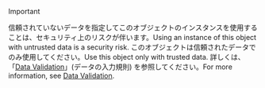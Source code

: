 > [!IMPORTANT]
> <span data-ttu-id="21699-101">信頼されていないデータを指定してこのオブジェクトのインスタンスを使用することは、セキュリティ上のリスクが伴います。</span><span class="sxs-lookup"><span data-stu-id="21699-101">Using an instance of this object with untrusted data is a security risk.</span></span> <span data-ttu-id="21699-102">このオブジェクトは信頼されたデータでのみ使用してください。</span><span class="sxs-lookup"><span data-stu-id="21699-102">Use this object only with trusted data.</span></span> <span data-ttu-id="21699-103">詳しくは、「[Data Validation](https://www.owasp.org/index.php/Data_Validation)」(データの入力規則) を参照してください。</span><span class="sxs-lookup"><span data-stu-id="21699-103">For more information, see [Data Validation](https://www.owasp.org/index.php/Data_Validation).</span></span>